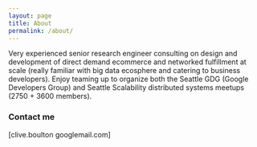 ```yaml
---
layout: page
title: About
permalink: /about/
---
```

Very experienced senior research engineer consulting on design and development of direct demand ecommerce and networked fulfillment at scale (really familiar with big data ecosphere and catering to business developers). Enjoy teaming up to organize both the Seattle GDG (Google Developers Group) and Seattle Scalability distributed systems meetups (2750 + 3600 members). 

### Contact me

[clive.boulton googlemail.com]
